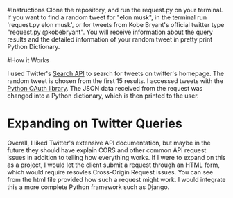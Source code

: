 #Instructions
Clone the repository, and run the request.py on your terminal. If you want to find a random tweet for "elon musk", in the terminal run 'request.py elon musk', or for tweets from Kobe Bryant's official twitter type "request.py @kobebryant".  You will receive information about the query results and the detailed information of your random tweet in pretty print Python Dictionary.

#How it Works

I used Twitter's [Search API](https://dev.twitter.com/rest/public/search) to search for tweets on twitter's homepage.  The random tweet is chosen from the first 15 results.  I accessed tweets with the [Python OAuth library](https://github.com/joestump/python-oauth2).  The JSON data received from the request was changed into a Python dictionary, which is then printed to the user.

# Expanding on Twitter Queries

Overall, I liked Twitter's extensive API documentation, but maybe in the future they should have explain CORS and other common API request issues in addition to telling how everything works.  If I were to expand on this as a project, I would let the client submit a request through an HTML form, which would require resovles Cross-Origin Request issues. You can see from the html file provided how such a request might work.  I would integrate this a more complete Python framework such as Django.